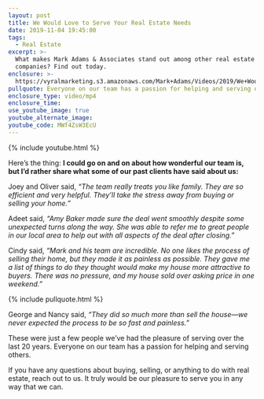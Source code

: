 ```yaml
---
layout: post
title: We Would Love to Serve Your Real Estate Needs
date: 2019-11-04 19:45:00
tags:
  - Real Estate
excerpt: >-
  What makes Mark Adams & Associates stand out among other real estate
  companies? Find out today.
enclosure: >-
  https://vyralmarketing.s3.amazonaws.com/Mark+Adams/Videos/2019/We+Would+Love+to+Serve+Your+Real+Estate+Needs.mp4
pullquote: Everyone on our team has a passion for helping and serving others.
enclosure_type: video/mp4
enclosure_time:
use_youtube_image: true
youtube_alternate_image:
youtube_code: MWf4ZsW3EcU
---
```


{% include youtube.html %}

Here’s the thing: **I could go on and on about how wonderful our team is, but I’d rather share what some of our past clients have said about us:**

Joey and Oliver said, *“The team really treats you like family. They are so efficient and very helpful. They’ll take the stress away from buying or selling your home.”*

Adeet said, *“Amy Baker made sure the deal went smoothly despite some unexpected turns along the way. She was able to refer me to great people in our local area to help out with all aspects of the deal after closing.”*

Cindy said, *“Mark and his team are incredible. No one likes the process of selling their home, but they made it as painless as possible. They gave me a list of things to do they thought would make my house more attractive to buyers. There was no pressure, and my house sold over asking price in one weekend.”*

{% include pullquote.html %}

George and Nancy said, *“They did so much more than sell the house—we never expected the process to be so fast and painless.”*

These were just a few people we’ve had the pleasure of serving over the last 20 years. Everyone on our team has a passion for helping and serving others.

If you have any questions about buying, selling, or anything to do with real estate, reach out to us. It truly would be our pleasure to serve you in any way that we can.<br>&nbsp;

&nbsp;